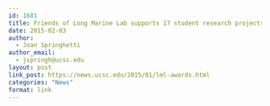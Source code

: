 ```yaml
---
id: 1681
title: Friends of Long Marine Lab supports 17 student research projects
date: 2015-02-03
author:
  - Joan Springhetti
author_email:
  - jspringh@ucsc.edu
layout: post
link_post: https://news.ucsc.edu/2015/01/lml-awards.html
categories: "News"
format: link
---
```

